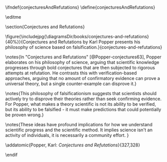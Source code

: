 \ifndef{conjecturesAndRefutations}
\define{conjecturesAndRefutations}

\editme

\section{Conjectures and Refutations}

\figure{\includejpg{\diagramsDir/books/conjectures-and-refutations}{40%}}{Conjectures and Refutations by Karl Popper presents his philosophy of science based on falsification.}{conjectures-and-refutations}

\notes{In "Conjectures and Refutations" [@Popper-conjectures63], Popper elaborates on his philosophy of science, arguing that scientific knowledge progresses through bold conjectures that are then subjected to rigorous attempts at refutation. He contrasts this with verification-based approaches, arguing that no amount of confirmatory evidence can prove a universal theory, but a single counter-example can disprove it.}

\notes{This philosophy of falsificationism suggests that scientists should actively try to disprove their theories rather than seek confirming evidence. For Popper, what makes a theory scientific is not its ability to be verified, but its ability to be falsified - it must make predictions that could potentially be proven wrong.}

\notes{These ideas have profound implications for how we understand scientific progress and the scientific method. It implies science isn't an activity of individuals, it is necessarily a community effort. }

\addatomic{Popper, Karl: *Conjectures and Refutations*}{327,328}

\endif 